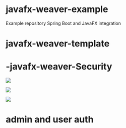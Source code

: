 # javafx-weaver-example
Example repository Spring Boot and JavaFX integration
# javafx-weaver-template
# -javafx-weaver-Security

![](https://terasolunaorg.github.io/guideline/1.0.x/en/_images/PasswordEncoder_class.png)

![](https://destatic.blob.core.windows.net/images/Bcrypt-db-structure.PNG)

![](https://www.ilantus.com/wp-content/uploads/2019/07/authentication-vs-authorization1-thegem-blog-default.png)

# admin and user auth
